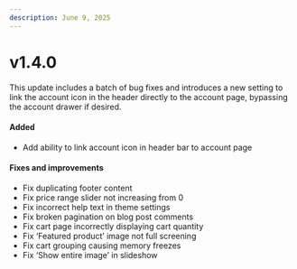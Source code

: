 ```yaml
---
description: June 9, 2025
---
```


# v1.4.0

This update includes a batch of bug fixes and introduces a new setting to link the account icon in the header directly to the account page, bypassing the account drawer if desired.



#### **Added**

* Add ability to link account icon in header bar to account page



#### **Fixes and improvements**

* Fix duplicating footer content
* Fix price range slider not increasing from 0
* Fix incorrect help text in theme settings
* Fix broken pagination on blog post comments
* Fix cart page incorrectly displaying cart quantity
* Fix ‘Featured product’ image not full screening
* Fix cart grouping causing memory freezes
* Fix ‘Show entire image’ in slideshow
